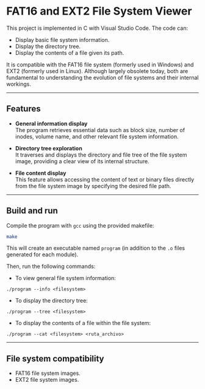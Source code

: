 # FAT16 and EXT2 File System Viewer

This project is implemented in C with Visual Studio Code. The code can:

- Display basic file system information.
- Display the directory tree.
- Display the contents of a file given its path.

It is compatible with the FAT16 file system (formerly used in Windows) and EXT2 (formerly used in Linux). Although largely obsolete today, both are fundamental to understanding the evolution of file systems and their internal workings.

---

## Features

- **General information display**  
  The program retrieves essential data such as block size, number of inodes, volume name, and other relevant file system information.

- **Directory tree exploration**  
  It traverses and displays the directory and file tree of the file system image, providing a clear view of its internal structure.

- **File content display**  
  This feature allows accessing the content of text or binary files directly from the file system image by specifying the desired file path.

---

## Build and run

Compile the program with `gcc` using the provided makefile:

```bash
make
```


This will create an executable named `program` (in addition to the `.o` files generated for each module).

Then, run the following commands:
- To view general file system information:

```
./program --info <filesystem>
```

- To display the directory tree:
```
./program --tree <filesystem>
```

- To display the contents of a file within the file system:
```
./program --cat <filesystem> <ruta_archivo>
```

---

## File system compatibility

- FAT16 file system images.
- EXT2 file system images.